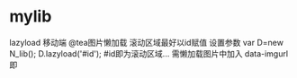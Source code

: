 # mylib
lazyload
移动端
@tea图片懒加载
滚动区域最好以id赋值
设置参数
var D=new N_lib();
D.lazyload('#id');
#id即为滚动区域...
需懒加载图片中加入
data-imgurl
即<img data-imgurl='src'>